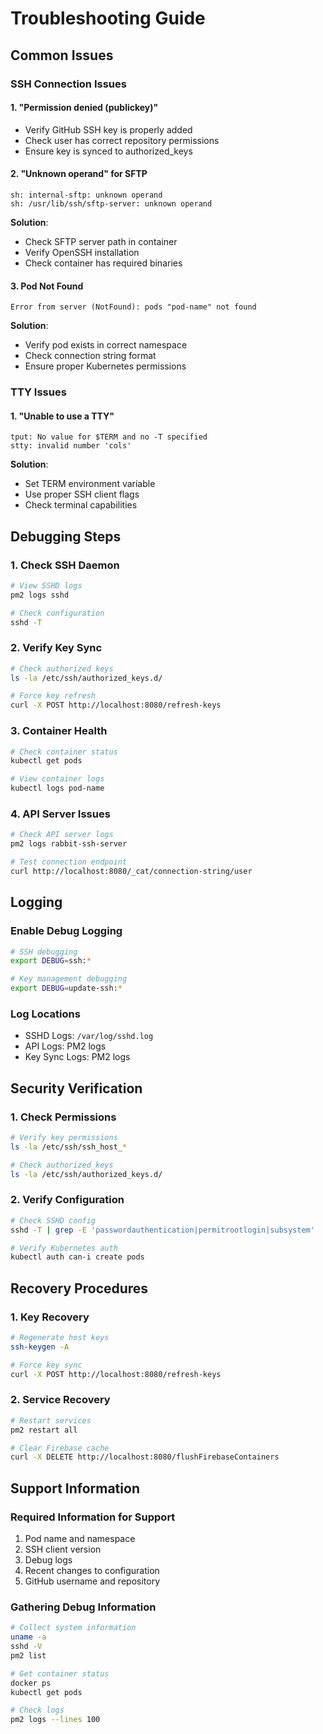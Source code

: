 # Troubleshooting Guide

## Common Issues

### SSH Connection Issues

#### 1. "Permission denied (publickey)"
- Verify GitHub SSH key is properly added
- Check user has correct repository permissions
- Ensure key is synced to authorized_keys

#### 2. "Unknown operand" for SFTP
```
sh: internal-sftp: unknown operand
sh: /usr/lib/ssh/sftp-server: unknown operand
```
**Solution**:
- Check SFTP server path in container
- Verify OpenSSH installation
- Check container has required binaries

#### 3. Pod Not Found
```
Error from server (NotFound): pods "pod-name" not found
```
**Solution**:
- Verify pod exists in correct namespace
- Check connection string format
- Ensure proper Kubernetes permissions

### TTY Issues

#### 1. "Unable to use a TTY"
```
tput: No value for $TERM and no -T specified
stty: invalid number 'cols'
```
**Solution**:
- Set TERM environment variable
- Use proper SSH client flags
- Check terminal capabilities

## Debugging Steps

### 1. Check SSH Daemon
```bash
# View SSHD logs
pm2 logs sshd

# Check configuration
sshd -T
```

### 2. Verify Key Sync
```bash
# Check authorized keys
ls -la /etc/ssh/authorized_keys.d/

# Force key refresh
curl -X POST http://localhost:8080/refresh-keys
```

### 3. Container Health
```bash
# Check container status
kubectl get pods

# View container logs
kubectl logs pod-name
```

### 4. API Server Issues
```bash
# Check API server logs
pm2 logs rabbit-ssh-server

# Test connection endpoint
curl http://localhost:8080/_cat/connection-string/user
```

## Logging

### Enable Debug Logging
```bash
# SSH debugging
export DEBUG=ssh:*

# Key management debugging
export DEBUG=update-ssh:*
```

### Log Locations
- SSHD Logs: `/var/log/sshd.log`
- API Logs: PM2 logs
- Key Sync Logs: PM2 logs

## Security Verification

### 1. Check Permissions
```bash
# Verify key permissions
ls -la /etc/ssh/ssh_host_*

# Check authorized_keys
ls -la /etc/ssh/authorized_keys.d/
```

### 2. Verify Configuration
```bash
# Check SSHD config
sshd -T | grep -E 'passwordauthentication|permitrootlogin|subsystem'

# Verify Kubernetes auth
kubectl auth can-i create pods
```

## Recovery Procedures

### 1. Key Recovery
```bash
# Regenerate host keys
ssh-keygen -A

# Force key sync
curl -X POST http://localhost:8080/refresh-keys
```

### 2. Service Recovery
```bash
# Restart services
pm2 restart all

# Clear Firebase cache
curl -X DELETE http://localhost:8080/flushFirebaseContainers
```

## Support Information

### Required Information for Support
1. Pod name and namespace
2. SSH client version
3. Debug logs
4. Recent changes to configuration
5. GitHub username and repository

### Gathering Debug Information
```bash
# Collect system information
uname -a
sshd -V
pm2 list

# Get container status
docker ps
kubectl get pods

# Check logs
pm2 logs --lines 100
```
